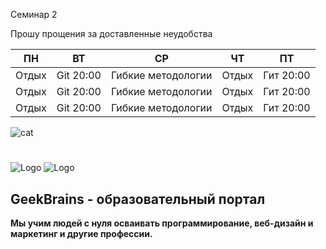 Семинар 2

Прошу прощения за доставленные неудобства

ПН | ВТ | СР | ЧТ | ПТ 
------ | ------ | ------- | ------ | ------ |
Отдых  | Git 20:00 | Гибкие методологии | Отдых | Гит 20:00
Отдых  | Git 20:00 | Гибкие методологии | Отдых | Гит 20:00
Отдых  | Git 20:00 | Гибкие методологии | Отдых | Гит 20:00
![cat](https://m.spletnik.ru/img/2022/03/polly/20220328-kot-post.jpg)

#

![Logo](https://p0.zoon.ru/preview/ciejveKbtWS8lM1H5DTTyQ/2400x1500x85/1/4/f/original_573d285f15e7efd51b8b4580_62601f9cb140d6.77994205.jpg)
![Logo](https://karta-rassrochki.su/wp-content/uploads/2019/05/geekbrains.png)

## GeekBrains - образовательный портал

**Мы учим людей с нуля осваивать программирование, веб-дизайн и маркетинг и другие профессии.**
